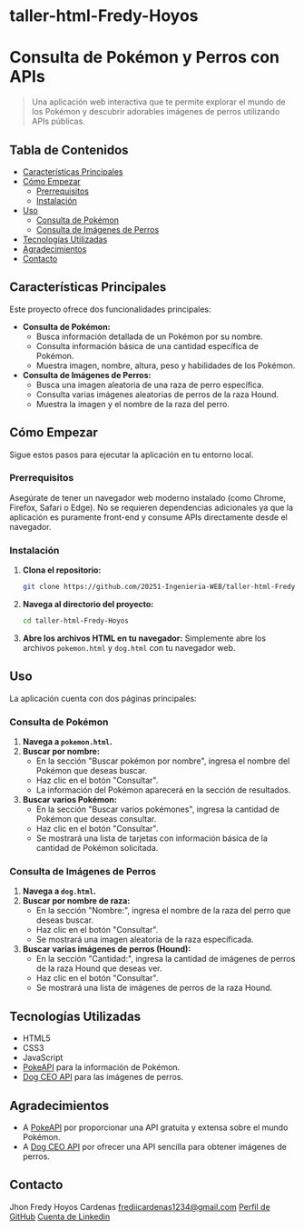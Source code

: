 # taller-html-Fredy-Hoyos
# Consulta de Pokémon y Perros con APIs


> Una aplicación web interactiva que te permite explorar el mundo de los Pokémon y descubrir adorables imágenes de perros utilizando APIs públicas.

## Tabla de Contenidos

- [Características Principales](#características-principales)
- [Cómo Empezar](#cómo-empezar)
  - [Prerrequisitos](#prerrequisitos)
  - [Instalación](#instalación)
- [Uso](#uso)
  - [Consulta de Pokémon](#consulta-de-pokémon)
  - [Consulta de Imágenes de Perros](#consulta-de-imágenes-de-perros)
- [Tecnologías Utilizadas](#tecnologías-utilizadas)
- [Agradecimientos](#agradecimientos)
- [Contacto](#contacto)

## Características Principales

Este proyecto ofrece dos funcionalidades principales:

- **Consulta de Pokémon:**
    - Busca información detallada de un Pokémon por su nombre.
    - Consulta información básica de una cantidad específica de Pokémon.
    - Muestra imagen, nombre, altura, peso y habilidades de los Pokémon.
- **Consulta de Imágenes de Perros:**
    - Busca una imagen aleatoria de una raza de perro específica.
    - Consulta varias imágenes aleatorias de perros de la raza Hound.
    - Muestra la imagen y el nombre de la raza del perro.

## Cómo Empezar

Sigue estos pasos para ejecutar la aplicación en tu entorno local.

### Prerrequisitos

Asegúrate de tener un navegador web moderno instalado (como Chrome, Firefox, Safari o Edge). No se requieren dependencias adicionales ya que la aplicación es puramente front-end y consume APIs directamente desde el navegador.

### Instalación

1.  **Clona el repositorio:**
    ```bash
    git clone https://github.com/20251-Ingenieria-WEB/taller-html-Fredy-Hoyos.git
    ```
2.  **Navega al directorio del proyecto:**
    ```bash
    cd taller-html-Fredy-Hoyos
    ```
3.  **Abre los archivos HTML en tu navegador:** Simplemente abre los archivos `pokemon.html` y `dog.html` con tu navegador web.

## Uso

La aplicación cuenta con dos páginas principales:

### Consulta de Pokémon

1.  **Navega a `pokemon.html`.**
2.  **Buscar por nombre:**
    - En la sección "Buscar pokémon por nombre", ingresa el nombre del Pokémon que deseas buscar.
    - Haz clic en el botón "Consultar".
    - La información del Pokémon aparecerá en la sección de resultados.
3.  **Buscar varios Pokémon:**
    - En la sección "Buscar varios pokémones", ingresa la cantidad de Pokémon que deseas consultar.
    - Haz clic en el botón "Consultar".
    - Se mostrará una lista de tarjetas con información básica de la cantidad de Pokémon solicitada.

### Consulta de Imágenes de Perros

1.  **Navega a `dog.html`.**
2.  **Buscar por nombre de raza:**
    - En la sección "Nombre:", ingresa el nombre de la raza del perro que deseas buscar.
    - Haz clic en el botón "Consultar".
    - Se mostrará una imagen aleatoria de la raza especificada.
3.  **Buscar varias imágenes de perros (Hound):**
    - En la sección "Cantidad:", ingresa la cantidad de imágenes de perros de la raza Hound que deseas ver.
    - Haz clic en el botón "Consultar".
    - Se mostrará una lista de imágenes de perros de la raza Hound.

## Tecnologías Utilizadas

- HTML5
- CSS3
- JavaScript
- [PokeAPI](https://pokeapi.co/) para la información de Pokémon.
- [Dog CEO API](https://dog.ceo/dog-api/) para las imágenes de perros.


## Agradecimientos

- A [PokeAPI](https://pokeapi.co/) por proporcionar una API gratuita y extensa sobre el mundo Pokémon.
- A [Dog CEO API](https://dog.ceo/dog-api/) por ofrecer una API sencilla para obtener imágenes de perros.

## Contacto

Jhon Fredy Hoyos Cardenas
frediicardenas1234@gmail.com
[Perfil de GitHub](https://github.com/FredyHoyos)
[Cuenta de Linkedin](https://www.linkedin.com/in/fredy-c%C3%A1rdenas-a4072731a/)

